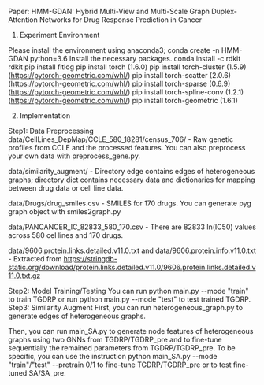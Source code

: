 Paper: HMM-GDAN: Hybrid Multi-View and Multi-Scale Graph Duplex-Attention Networks for Drug Response Prediction in Cancer

1. Experiment Environment

Please install the environment using anaconda3;
conda create -n HMM-GDAN python=3.6
Install the necessary packages.
conda install -c rdkit rdkit
pip install fitlog
pip install torch (1.6.0)
pip install torch-cluster (1.5.9) (https://pytorch-geometric.com/whl/)
pip install torch-scatter (2.0.6) (https://pytorch-geometric.com/whl/)
pip install torch-sparse (0.6.9) (https://pytorch-geometric.com/whl/)
pip install torch-spline-conv (1.2.1) (https://pytorch-geometric.com/whl/)
pip install torch-geometric (1.6.1)

2. Implementation
   
Step1: Data Preprocessing
data/CellLines_DepMap/CCLE_580_18281/census_706/ - Raw genetic profiles from CCLE and the processed features. You can also preprocess your own data with preprocess_gene.py.

data/similarity_augment/ - Directory edge contains edges of heterogeneous graphs; directory dict contains necessary data and dictionaries for mapping between drug data or cell line data.

data/Drugs/drug_smiles.csv - SMILES for 170 drugs. You can generate pyg graph object with smiles2graph.py

data/PANCANCER_IC_82833_580_170.csv - There are 82833 ln(IC50) values across 580 cel lines and 170 drugs.

data/9606.protein.links.detailed.v11.0.txt and data/9606.protein.info.v11.0.txt - Extracted from https://stringdb-static.org/download/protein.links.detailed.v11.0/9606.protein.links.detailed.v11.0.txt.gz

Step2: Model Training/Testing
You can run python main.py --mode "train" to train TGDRP or run python main.py --mode "test" to test trained TGDRP.
Step3: Similarity Augment
First, you can run heterogeneous_graph.py to generate edges of heterogeneous graphs.

Then, you can run main_SA.py to generate node features of heterogeneous graphs using two GNNs from TGDRP/TGDRP_pre and to fine-tune sequentially the remained parameters from TGDRP/TGDRP_pre. To be specific, you can use the instruction python main_SA.py --mode "train"/"test" --pretrain 0/1 to fine-tune TGDRP/TGDRP_pre or to test fine-tuned SA/SA_pre.
